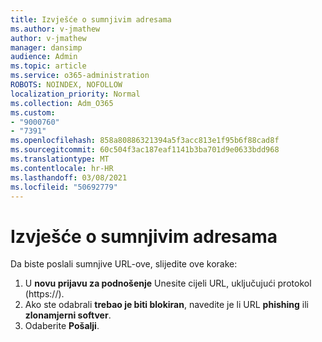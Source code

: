 ```yaml
---
title: Izvješće o sumnjivim adresama
ms.author: v-jmathew
author: v-jmathew
manager: dansimp
audience: Admin
ms.topic: article
ms.service: o365-administration
ROBOTS: NOINDEX, NOFOLLOW
localization_priority: Normal
ms.collection: Adm_O365
ms.custom:
- "9000760"
- "7391"
ms.openlocfilehash: 858a80886321394a5f3acc813e1f95b6f88cad8f
ms.sourcegitcommit: 60c504f3ac187eaf1141b3ba701d9e0633bdd968
ms.translationtype: MT
ms.contentlocale: hr-HR
ms.lasthandoff: 03/08/2021
ms.locfileid: "50692779"
---
```

# <a name="report-suspicious-urls"></a>Izvješće o sumnjivim adresama

Da biste poslali sumnjive URL-ove, slijedite ove korake:

1. U **novu prijavu za podnošenje** Unesite cijeli URL, uključujući protokol (https://).
2. Ako ste odabrali **trebao je biti blokiran**, navedite je li URL **phishing** ili **zlonamjerni softver**.
3. Odaberite **Pošalji**.
